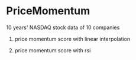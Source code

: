 # PriceMomentum

10 years' NASDAQ stock data of 10 companies

1. price momentum score with linear interpolation

2. price momentum score with rsi

